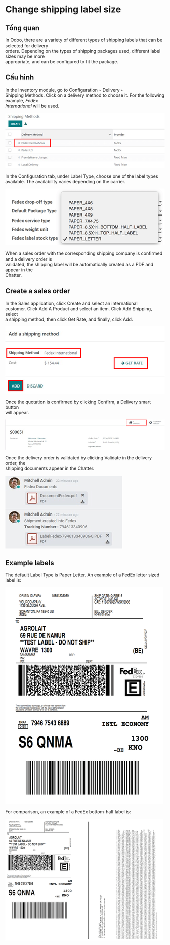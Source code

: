 # Change shipping label size

## Tổng quan

In Odoo, there are a variety of different types of shipping labels that can be selected for delivery\
orders. Depending on the types of shipping packages used, different label sizes may be more\
appropriate, and can be configured to fit the package.

## Cấu hình

In the Inventory module, go to Configuration ‣ Delivery ‣\
Shipping Methods. Click on a delivery method to choose it. For the following example, _FedEx_\
_International_ will be used.

![Different shipping methods.](../../../../../.gitbook/assets/shipping-options.png)

In the Configuration tab, under Label Type, choose one of the label types\
available. The availability varies depending on the carrier.

![Select a label type.](../../../../../.gitbook/assets/label-type-dropdown.png)

When a sales order with the corresponding shipping company is confirmed and a delivery order is\
validated, the shipping label will be automatically created as a PDF and appear in the\
Chatter.

## Create a sales order

In the Sales application, click Create and select an international\
customer. Click Add A Product and select an item. Click Add Shipping, select\
a shipping method, then click Get Rate, and finally, click Add.

![Add a shipping method and rate to a sales order.](../../../../../.gitbook/assets/shipping-rate.png)

Once the quotation is confirmed by clicking Confirm, a Delivery smart button\
will appear.

![Delivery order smart button.](../../../../../.gitbook/assets/shipping-italy-so.png)

Once the delivery order is validated by clicking Validate in the delivery order, the\
shipping documents appear in the Chatter.

![Shipping PDF documents.](../../../../../.gitbook/assets/shipping-pdfs.png)

## Example labels

The default Label Type is Paper Letter. An example of a FedEx letter sized\
label is:

![Full page letter size FedEx shipping label.](../../../../../.gitbook/assets/full-page-fedex.png)

For comparison, an example of a FedEx bottom-half label is:

![Half page letter size FedEx shipping label.](../../../../../.gitbook/assets/half-page-fedex.png)
